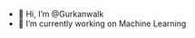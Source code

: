 - 👋 Hi, I’m @Gurkanwalk
- 🌱 I’m currently working on Machine Learning
<!---
Gurkanwalk/Gurkanwalk is a ✨ special ✨ repository because its `README.md` (this file) appears on your GitHub profile.
You can click the Preview link to take a look at your changes.
--->
